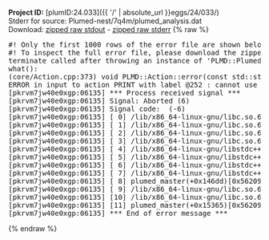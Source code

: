 **Project ID:** [plumID:24.033]({{ '/' | absolute_url }}eggs/24/033/)  
Stderr for source:  Plumed-nest/7q4m/plumed_analysis.dat   
Download: [zipped raw stdout](plumed_analysis.dat.plumed_master.stdout.txt.zip) - [zipped raw stderr](plumed_analysis.dat.plumed_master.stderr.txt.zip) 
{% raw %}
<pre>
#! Only the first 1000 rows of the error file are shown below
#! To inspect the full error file, please download the zipped raw stderr file above
terminate called after throwing an instance of 'PLMD::Plumed::ExceptionError'
what():
(core/Action.cpp:373) void PLMD::Action::error(const std::string&) const
ERROR in input to action PRINT with label @252 : cannot use argument parabeta0_both.struct-1 in input as not all elements are computed
[pkrvm7jw40e0xgp:06135] *** Process received signal ***
[pkrvm7jw40e0xgp:06135] Signal: Aborted (6)
[pkrvm7jw40e0xgp:06135] Signal code:  (-6)
[pkrvm7jw40e0xgp:06135] [ 0] /lib/x86_64-linux-gnu/libc.so.6(+0x45330)[0x7fb361245330]
[pkrvm7jw40e0xgp:06135] [ 1] /lib/x86_64-linux-gnu/libc.so.6(pthread_kill+0x11c)[0x7fb36129eb2c]
[pkrvm7jw40e0xgp:06135] [ 2] /lib/x86_64-linux-gnu/libc.so.6(gsignal+0x1e)[0x7fb36124527e]
[pkrvm7jw40e0xgp:06135] [ 3] /lib/x86_64-linux-gnu/libc.so.6(abort+0xdf)[0x7fb3612288ff]
[pkrvm7jw40e0xgp:06135] [ 4] /lib/x86_64-linux-gnu/libstdc++.so.6(+0xa5ff5)[0x7fb3616a5ff5]
[pkrvm7jw40e0xgp:06135] [ 5] /lib/x86_64-linux-gnu/libstdc++.so.6(+0xbb0da)[0x7fb3616bb0da]
[pkrvm7jw40e0xgp:06135] [ 6] /lib/x86_64-linux-gnu/libstdc++.so.6(_ZSt10unexpectedv+0x0)[0x7fb3616a5a55]
[pkrvm7jw40e0xgp:06135] [ 7] /lib/x86_64-linux-gnu/libstdc++.so.6(+0xa5a6f)[0x7fb3616a5a6f]
[pkrvm7jw40e0xgp:06135] [ 8] plumed_master(+0x146dd)[0x56209377b6dd]
[pkrvm7jw40e0xgp:06135] [ 9] /lib/x86_64-linux-gnu/libc.so.6(+0x2a1ca)[0x7fb36122a1ca]
[pkrvm7jw40e0xgp:06135] [10] /lib/x86_64-linux-gnu/libc.so.6(__libc_start_main+0x8b)[0x7fb36122a28b]
[pkrvm7jw40e0xgp:06135] [11] plumed_master(+0x15365)[0x56209377c365]
[pkrvm7jw40e0xgp:06135] *** End of error message ***
</pre>
{% endraw %}
